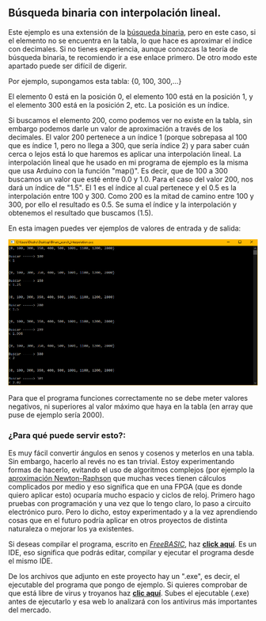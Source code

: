
## Búsqueda binaria con interpolación lineal.

Este ejemplo es una extensión de la [búsqueda binaria](https://github.com/Democrito/Didactico/tree/main/algoritmos/busqueda_binaria), pero en este caso, si el elemento no se encuentra en la tabla, lo que hace es aproximar el índice con decimales. Si no tienes experiencia, aunque conozcas la teoría de búsqueda binaria, te recomiendo ir a ese enlace primero. De otro modo este apartado puede ser difícil de digerir.

Por ejemplo, supongamos esta tabla: {0, 100, 300,...}

El elemento 0 está en la posición 0, el elemento 100 está en la posición 1, y el elemento 300 está en la posición 2, etc. La posición es un índice.

Si buscamos el elemento 200, como podemos ver no existe en la tabla, sin embargo podemos darle un valor de aproximación a través de los decimales. El valor 200 pertenece a un índice 1 (porque sobrepasa al 100 que es índice 1, pero no llega a 300, que sería índice 2) y para saber cuán cerca o lejos está lo que haremos es aplicar una interpolación lineal. La interpolación lineal que he usado en mi programa de ejemplo es la misma que usa Arduino con la función "map()". Es decir, que de 100 a 300 buscamos un valor que esté entre 0.0 y 1.0. Para el caso del valor 200, nos dará un índice de "1.5". El 1 es el índice al cual pertenece y el 0.5 es la interpolación entre 100 y 300. Como 200 es la mitad de camino entre 100 y 300, por ello el resultado es 0.5. Se suma el índice y la interpolación y obtenemos el resultado que buscamos (1.5).

En esta imagen puedes ver ejemplos de valores de entrada y de salida:

![](https://github.com/Democrito/Didactico/blob/main/algoritmos/busqueda_binaria_con_interpolacion/img/output.PNG)

Para que el programa funciones correctamente no se debe meter valores negativos, ni superiores al valor máximo que haya en la tabla (en array que puse de ejemplo sería 2000).

### ¿Para qué puede servir esto?:

Es muy fácil convertir ángulos en senos y cosenos y meterlos en una tabla. Sin embargo, hacerlo al revés no es tan trivial. Estoy experimentando formas de hacerlo, evitando el uso de algoritmos complejos (por ejemplo la [aproximación Newton-Raphson](https://github.com/Democrito/repositorios/blob/master/Maths/algorithms_bas/Arcocosine_Newton-Raphson_approximation.bas) que muchas veces tienen cálculos complicados por medio y eso significa que en una FPGA (que es donde quiero aplicar esto) ocuparía mucho espacio y ciclos de reloj. Primero hago pruebas con programación y una vez que lo tengo claro, lo paso a circuito electrónico puro. Pero lo dicho, estoy experimentado y a la vez aprendiendo cosas que en el futuro podría aplicar en otros proyectos de distinta naturaleza o mejorar los ya existentes.

Si deseas compilar el programa, escrito en [*FreeBASIC*](https://es.wikipedia.org/wiki/FreeBASIC), haz [**click aquí**](https://sites.google.com/site/proyectosroboticos/instalacion-fbide). Es un IDE, eso significa que podrás editar, compilar y ejecutar el programa desde el mismo IDE.

De los archivos que adjunto en este proyecto hay un ".exe", es decir, el ejecutable del programa que pongo de ejemplo. Si quieres comprobar de que está libre de virus y troyanos haz [**clic aquí**](https://virusscan.jotti.org/). Subes el ejecutable (.exe) antes de ejecutarlo y esa web lo analizará con los antivirus más importantes del mercado.
 
